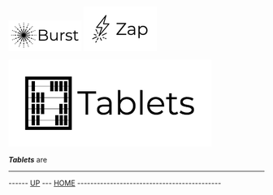 ![Burst](../..//doc/burst_small.png "") ![](./zap_small.png "")

![](./tablets.png "")

___Tablets___ are


---
------ [UP](../readme.md) ---  [HOME](../../readme.md) --------------------------------------------
